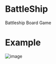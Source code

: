 # BattleShip
Battleship Board Game

# Example

![image](https://user-images.githubusercontent.com/28584224/210503315-b0a85375-fb52-4d93-9401-8a57bc397027.png)
